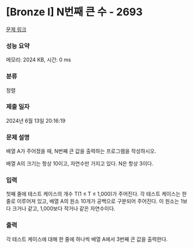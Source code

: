 # [Bronze I] N번째 큰 수 - 2693 

[문제 링크](https://www.acmicpc.net/problem/2693) 

### 성능 요약

메모리: 2024 KB, 시간: 0 ms

### 분류

정렬

### 제출 일자

2024년 6월 13일 20:16:19

### 문제 설명

<p>배열 A가 주어졌을 때, N번째 큰 값을 출력하는 프로그램을 작성하시오.</p>

<p>배열 A의 크기는 항상 10이고, 자연수만 가지고 있다. N은 항상 3이다.</p>

### 입력 

 <p>첫째 줄에 테스트 케이스의 개수 T(1 ≤ T ≤ 1,000)가 주어진다. 각 테스트 케이스는 한 줄로 이루어져 있고, 배열 A의 원소 10개가 공백으로 구분되어 주어진다. 이 원소는 1보다 크거나 같고, 1,000보다 작거나 같은 자연수이다.</p>

### 출력 

 <p>각 테스트 케이스에 대해 한 줄에 하나씩 배열 A에서 3번째 큰 값을 출력한다.</p>

